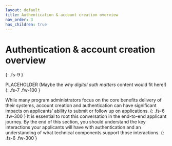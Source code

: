 ```yaml
---
layout: default
title: Authentication & account creation overview
nav_order: 3
has_children: true
---
```


# Authentication & account creation overview
{: .fs-9 }

PLACEHOLDER (Maybe the _why digital auth matters_ content would fit here!)
{: .fs-7 .fw-100 }

While many program administrators focus on the core benefits delivery of their systems, account creation and authentication can have significant impacts on applicants’ ability to submit or follow up on applications.
{: .fs-6 .fw-300 }
It is essential to root this conversation in the end-to-end applicant journey. By the end of this section, you should understand the key interactions your applicants will have with authentication and an understanding of what technical components support those interactions. 
{: .fs-6 .fw-300 }